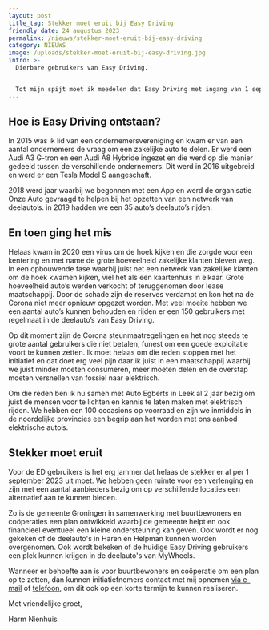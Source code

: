 ```yaml
---
layout: post
title_tag: Stekker moet eruit bij Easy Driving
friendly_date: 24 augustus 2023
permalink: /nieuws/stekker-moet-eruit-bij-easy-driving
category: NIEUWS
image: /uploads/stekker-moet-eruit-bij-easy-driving.jpg
intro: >-
  Dierbare gebruikers van Easy Driving.


  Tot mijn spijt moet ik meedelen dat Easy Driving met ingang van 1 september a.s. alle activiteiten moet stoppen. De schuldenlast is dusdanig dat al op zo'n korte termijn gestopt moet worden en er geen ruimte is voor verdere verlenging.
---
```

## Hoe is Easy Driving ontstaan?

In 2015 was ik lid van een ondernemersvereniging en kwam er van een aantal ondernemers de vraag om een zakelijke auto te delen. Er werd een Audi A3 G-tron en een Audi A8 Hybride ingezet en die werd op die manier gedeeld tussen de verschillende ondernemers. Dit werd in 2016 uitgebreid en werd er een Tesla Model S aangeschaft. 

2018 werd jaar waarbij we begonnen met een App en werd de organisatie Onze Auto gevraagd te helpen bij het opzetten van een netwerk van deelauto’s. in 2019 hadden we een 35 auto’s deelauto’s rijden.

## En toen ging het mis

Helaas kwam in 2020 een virus om de hoek kijken en die zorgde voor een kentering en met name de grote hoeveelheid zakelijke klanten bleven weg. In een opbouwende fase waarbij juist net een netwerk van zakelijke klanten om de hoek kwamen kijken, viel het als een kaartenhuis in elkaar. Grote hoeveelheid auto’s werden verkocht of teruggenomen door lease maatschappij. Door de schade zijn de reserves verdampt en kon het na de Corona niet meer opnieuw opgezet worden. Met veel moeite hebben we een aantal auto’s kunnen behouden en rijden er een 150 gebruikers met regelmaat in de deelauto’s van Easy Driving.

Op dit moment zijn de Corona steunmaatregelingen en het nog steeds te grote aantal gebruikers die niet betalen, funest om een goede exploitatie voort te kunnen zetten. Ik moet helaas om die reden stoppen met het initiatief en dat doet erg veel pijn daar ik juist in een maatschappij waarbij we juist minder moeten consumeren, meer moeten delen en de overstap moeten versnellen van fossiel naar elektrisch. 

Om die reden ben ik nu samen met Auto Egberts in Leek al 2 jaar bezig om juist de mensen voor te lichten en kennis te laten maken met elektrisch rijden. We hebben een 100 occasions op voorraad en zijn we inmiddels in de noordelijke provincies een begrip aan het worden met ons aanbod elektrische auto’s.

## Stekker moet eruit

Voor de ED gebruikers is het erg jammer dat helaas de stekker er al per 1 september 2023 uit moet. We hebben geen ruimte voor een verlenging en zijn met een aantal aanbieders bezig om op verschillende locaties een alternatief aan te kunnen bieden.

Zo is de gemeente Groningen in samenwerking met buurtbewoners en coöperaties een plan ontwikkeld waarbij de gemeente helpt en ook financieel eventueel een kleine ondersteuning kan geven. Ook wordt er nog gekeken of de deelauto's in Haren en Helpman kunnen worden overgenomen. Ook wordt bekeken of de huidige Easy Driving gebruikers een plek kunnen krijgen in de deelauto's van MyWheels.

Wanneer er behoefte aan is voor buurtbewoners en coöperatie om een plan op te zetten, dan kunnen initiatiefnemers contact met mij opnemen [via e-mail](mailto:info@easy-driving.eu) of [telefoon](tel:+31594580601), om dit ook op een korte termijn te kunnen realiseren.

Met vriendelijke groet,

Harm Nienhuis